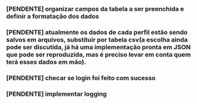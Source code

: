 ### [PENDENTE] organizar campos da tabela a ser preenchida e definir a formatação dos dados

### [PENDENTE] atualmente os dados de cada perfil estão sendo salvos em arquivos, substituir por tabela csv(a escolha ainda pode ser discutida, já há uma implementação pronta em JSON que pode ser reproduzida, mas é preciso levar em conta quem terá esses dados em mão).

### [PENDENTE] checar se login foi feito com sucesso
### [PENDENTE] implementar logging
